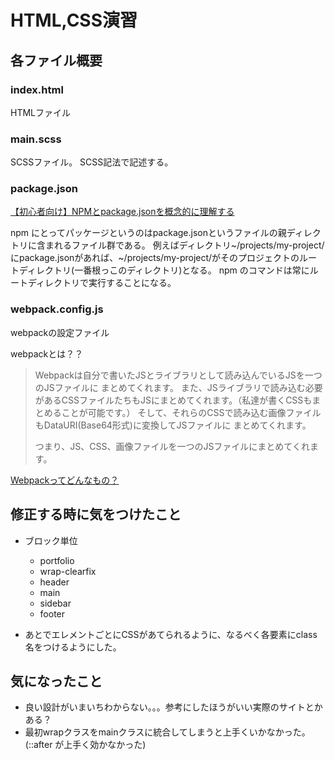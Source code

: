 # HTML,CSS演習

## 各ファイル概要
### index.html
HTMLファイル

### main.scss
SCSSファイル。
SCSS記法で記述する。

### package.json
[【初心者向け】NPMとpackage.jsonを概念的に理解する](https://qiita.com/righteous/items/e5448cb2e7e11ab7d477)

npm にとってパッケージというのはpackage.jsonというファイルの親ディレクトリに含まれるファイル群である。
例えばディレクトリ~/projects/my-project/にpackage.jsonがあれば、~/projects/my-project/がそのプロジェクトのルートディレクトリ(一番根っこのディレクトリ)となる。
npm のコマンドは常にルートディレクトリで実行することになる。

### webpack.config.js
webpackの設定ファイル

webpackとは？？

> Webpackは自分で書いたJSとライブラリとして読み込んでいるJSを一つのJSファイルに
> まとめてくれます。
> また、JSライブラリで読み込む必要があるCSSファイルたちもJSにまとめてくれます。（私達が書くCSSもまとめることが可能です。）
> そして、それらのCSSで読み込む画像ファイルもDataURI(Base64形式)に変換してJSファイルに
> まとめてくれます。
> 
> つまり、JS、CSS、画像ファイルを一つのJSファイルにまとめてくれます。

[Webpackってどんなもの？](https://qiita.com/kamykn/items/45fb4690ace32216ca25)

## 修正する時に気をつけたこと

- ブロック単位
  - portfolio
  - wrap-clearfix
  - header
  - main
  - sidebar
  - footer

- あとでエレメントごとにCSSがあてられるように、なるべく各要素にclass名をつけるようにした。

## 気になったこと

- 良い設計がいまいちわからない。。。参考にしたほうがいい実際のサイトとかある？
- 最初wrapクラスをmainクラスに統合してしまうと上手くいかなかった。(::after が上手く効かなかった)
